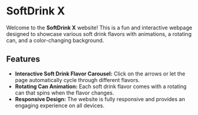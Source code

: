 # SoftDrink X

Welcome to the **SoftDrink X** website! This is a fun and interactive webpage designed to showcase various soft drink flavors with animations, a rotating can, and a color-changing background.

## Features

- **Interactive Soft Drink Flavor Carousel:** Click on the arrows or let the page automatically cycle through different flavors.
- **Rotating Can Animation:** Each soft drink flavor comes with a rotating can that spins when the flavor changes.
- **Responsive Design:** The website is fully responsive and provides an engaging experience on all devices.

